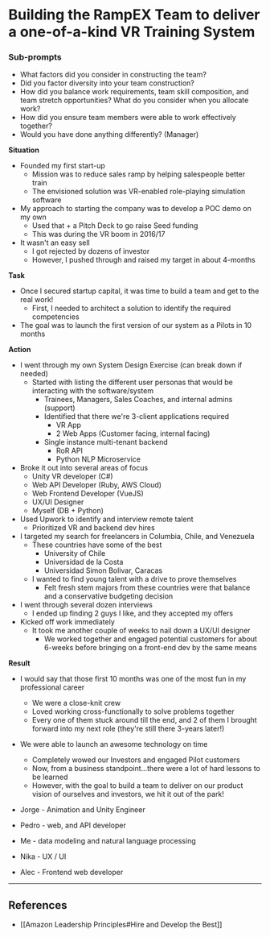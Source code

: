 # Building the RampEX Team to deliver a one-of-a-kind VR Training System

### Sub-prompts
- What factors did you consider in constructing the team?
- Did you factor diversity into your team construction? 
- How did you balance work requirements, team skill composition, and team stretch opportunities? What do you consider when you allocate work?
- How did you ensure team members were able to work effectively together? 
- Would you have done anything differently? (Manager)

**Situation**
- Founded my first start-up
	- Mission was to reduce sales ramp by helping salespeople better train
	- The envisioned solution was VR-enabled role-playing simulation software
- My approach to starting the company was to develop a POC demo on my own
	- Used that + a Pitch Deck to go raise Seed funding
	- This was during the VR boom in 2016/17
- It wasn't an easy sell
	- I got rejected by dozens of investor
	- However, I pushed through and raised my target in about 4-months

**Task**
- Once I secured startup capital, it was time to build a team and get to the real work!
	- First, I needed to architect a solution to identify the required competencies
- The goal was to launch the first version of our system as a Pilots in 10 months

**Action**
- I went through my own System Design Exercise (can break down if needed)
	- Started with listing the different user personas that would be interacting with the software/system
		- Trainees, Managers, Sales Coaches, and internal admins (support) 
		- Identified that there we're 3-client applications required
			- VR App
			- 2 Web Apps (Customer facing, internal facing)
		- Single instance multi-tenant backend 
			- RoR API 
			- Python NLP Microservice 
- Broke it out into several areas of focus
	- Unity VR developer (C#)
	- Web API Developer (Ruby, AWS Cloud)
	- Web Frontend Developer (VueJS)
	- UX/UI Designer 
	- Myself (DB + Python)
- Used Upwork to identify and interview remote talent
	- Prioritized VR and backend dev hires
- I targeted my search for freelancers in Columbia, Chile, and Venezuela 
	- These countries have some of the best 
		- University of Chile
		- Universidad de la Costa
		- Universidad Simon Bolivar, Caracas
	- I wanted to find young talent with a drive to prove themselves
		- Felt fresh stem majors from these countries were that balance and a conservative budgeting decision
- I went through several dozen interviews
	- I ended up finding 2 guys I like, and they accepted my offers
- Kicked off work immediately
	- It took me another couple of weeks to nail down a UX/UI designer
		- We worked together and engaged potential customers for about 6-weeks before bringing on a front-end dev by the same means

**Result**
- I would say that those first 10 months was one of the most fun in my professional career
	- We were a close-knit crew
	- Loved working cross-functionally to solve problems together
	- Every one of them stuck around till the end, and 2 of them I brought forward into my next role (they're still there 3-years later!)
- We were able to launch an awesome technology on time
	- Completely wowed our Investors and engaged Pilot customers
	- Now, from a business standpoint...there were a lot of hard lessons to be learned
	- However, with the goal to build a team to deliver on our product vision of ourselves and investors, we hit it out of the park!


- Jorge - Animation and Unity Engineer
- Pedro - web, and API developer
- Me - data modeling and natural language processing
- Nika - UX / UI 
- Alec - Frontend web developer

___

## References
- [[Amazon Leadership Principles#Hire and Develop the Best]]

